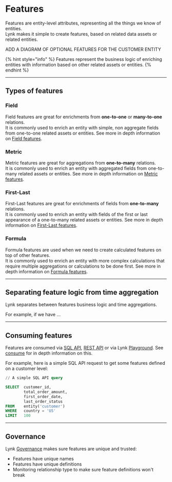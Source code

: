 # Features

Features are entity-level attributes, representing all the things we know of entities.\
Lynk makes it simple to create features, based on related data assets or related entities.

ADD A DIAGRAM OF OPTIONAL FEATURES FOR THE CUSTOMER ENTITY

{% hint style="info" %}
Features represent the business logic of enriching entities with information based on other related assets or entities.
{% endhint %}

***

## Types of features

### Field&#x20;

Field features are great for enrichments from **one-to-one** or **many-to-one** relations.\
It is commonly used to enrich an entity with simple, non aggregate fields from one-to-one related assets or entities. See more in depth information on [Field](field.md)[ features](field.md).

### Metric

Metric features are great for aggregations from **one-to-many** relations.\
It is commonly used to enrich an entity with aggregated fields from one-to-many related assets or entities. See more in depth information on [Metric features](metric.md).

### First-Last

First-Last features are great for enrichments of fields from **one-to-many** relations.\
It is commonly used to enrich an entity with fields of the first or last appearance of a one-to-many related assets or entities. See more in depth information on [First-Last features](first-last.md).

### Formula

Formula features are used when we need to create calculated features on top of other features.\
It is commonly used to enrich an entity with more complex calculations that require multiple aggregations or calculations to be done first. See more in depth information on [Formula features](formula.md).

***

## Separating feature logic from time aggregation

Lynk separates between features business logic and time aggregations.

For example, if we have ...

***

## Consuming features

Features are consumed via [SQL API](../../consume/sql-api/), [REST API](../../consume/rest-api.md) or via Lynk [Playground](../../consume/playground.md). See [consume](../../consume/) for in depth information on this.

For example, here is a simple SQL API request to get some features defined on a customer level:

```sql
// A simple SQL API query

SELECT  customer_id,
        total_order_amount,
        first_order_date,
        last_order_status
FROM    entity('customer') 
WHERE   country = 'US'
LIMIT   100
```

***

## Governance

Lynk [Governance](../../governance.md) makes sure features are unique and trusted:

* Features have unique names
* Features have unique definitions
* Monitoring relationship type to make sure feature definitions won't break
